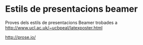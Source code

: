 # Estils de presentacions beamer

Proves dels estils de presentacions Beamer trobades a <http://www.ucl.ac.uk/~ucbpeal/latexposter.html>

<!--Prova de l'editor prose.io-->
<http://prose.io/>
